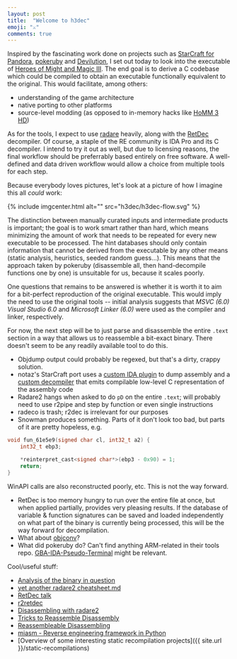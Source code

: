 ```yaml
---
layout: post
title:  "Welcome to h3dec"
emoji: "⚔️"
comments: true
---
```


Inspired by the fascinating work done on projects such as [StarCraft for Pandora](https://pyra-handheld.com/boards/threads/starcraft.73844/), [pokeruby](https://github.com/pret/pokeruby) and [Devilution](https://github.com/diasurgical/devilution), I set out today to look into the executable of [Heroes of Might and Magic III](https://www.gog.com/game/heroes_of_might_and_magic_3_complete_edition).
The end goal is to derive a C codebase which could be compiled to obtain an executable functionally equivalent to the original. This would facilitate, among others:
 - understanding of the game architecture
 - native porting to other platforms
 - source-level modding (as opposed to in-memory hacks like [HoMM 3 HD](https://sites.google.com/site/heroes3hd/))

As for the tools, I expect to use [radare](https://rada.re/) heavily, along with the [RetDec](https://github.com/avast-tl/retdec) decompiler.
Of course, a staple of the RE community is IDA Pro and its C decompiler. I intend to try it out as well, but due to licensing reasons, the final workflow should be preferrably based entirely on free software. A well-defined and data driven workflow would allow a choice from multiple tools for each step.

Because everybody loves pictures, let's look at a picture of how I imagine this all *could* work:

{% include imgcenter.html alt="" src="h3dec/h3dec-flow.svg" %}

The distinction between manually curated inputs and intermediate products is important; the goal is to work smart rather than hard, which means minimizing the amount of work that needs to be repeated for every new executable to be processed. The hint databases should only contain information that cannot be derived from the executable by any other means (static analysis, heuristics, seeded random guess...). This means that the approach taken by pokeruby (disassemble all, then hand-decompile functions one by one) is unsuitable for us, because it scales poorly.

One questions that remains to be answered is whether it is worth it to aim for a bit-perfect reproduction of the original executable. This would imply the need to use the original tools -- initial analysis suggests that *MSVC (6.0) Visual Studio 6.0* and *Microsoft Linker (6.0)* were used as the compiler and linker, respectively.

For now, the next step will be to just parse and disassemble the entire `.text` section in a way that allows us to reassemble a bit-exact binary. There doesn't seem to be any readily available tool to do this.
- Objdump output could probably be regexed, but that's a dirty, crappy solution.
- notaz's StarCraft port uses a [custom IDA plugin](https://github.com/notaz/ia32rtools/blob/master/ida/saveasm/saveasm.cpp) to dump assembly and a [custom decompiler](https://github.com/notaz/ia32rtools/blob/master/tools/translate.c) that emits compilable low-level C representation of the assembly code
- Radare2 hangs when asked to do `pD` on the entire `.text`; will probably need to use r2pipe and step by function or even single instructions
- radeco is trash; r2dec is irrelevant for our purposes
- Snowman produces something. Parts of it don't look too bad, but parts of it are pretty hopeless, e.g.
```c
void fun_61e5e9(signed char cl, int32_t a2) {
    int32_t ebp3;

    *reinterpret_cast<signed char*>(ebp3 - 0x90) = 1;
    return;
}
```
WinAPI calls are also reconstructed poorly, etc. This is not the way forward.
- RetDec is too memory hungry to run over the entire file at once, but when applied partially, provides very pleasing results. If the database of variable & function signatures can be saved and loaded independently on what part of the binary is currently being processed, this will be the way forward for decompilation.
- What about [objconv](https://www.agner.org/optimize/objconv-instructions.pdf)?
- What did pokeruby do? Can't find anything ARM-related in their tools repo. [GBA-IDA-Pseudo-Terminal](https://github.com/LanHikari22/GBA-IDA-Pseudo-Terminal) might be relevant.

Cool/useful stuff:
 - [Analysis of the binary in question](https://www.hybrid-analysis.com/sample/057c9d88e7206f6669a4615de2c6e02ab6c4e2d570a9e2badf07fe0bd6247274/5c265c3f7ca3e17440781603)
 - [yet another radare2 cheatsheet.md](https://gist.github.com/williballenthin/6857590dab3e2a6559d7)
 - [RetDec talk](https://youtu.be/HHFvtt5b6yY)
 - [r2retdec](https://github.com/securisec/r2retdec)
 - [Disassembling with radare2](https://www.linuxdays.cz/2017/video/Tomas_Antecky-Disassembling_with_radare2.pdf)
 - [Tricks to Reassemble Disassembly](https://gts3.org/2015/rasm.html)
 - [Reassembleable Disassembling](https://pdfs.semanticscholar.org/3911/11d641e78fef3c3a6e983d31a20d33dc072c.pdf)
 - [miasm - Reverse engineering framework in Python](https://github.com/cea-sec/miasm)
 - [Overview of some interesting static recompilation projects]({{ site.url }}/static-recompilations)

